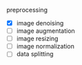 preprocessing 

- [x] image denoising
- [ ] image augmentation
- [ ] image resizing 
- [ ] image normalization
- [ ] data splitting